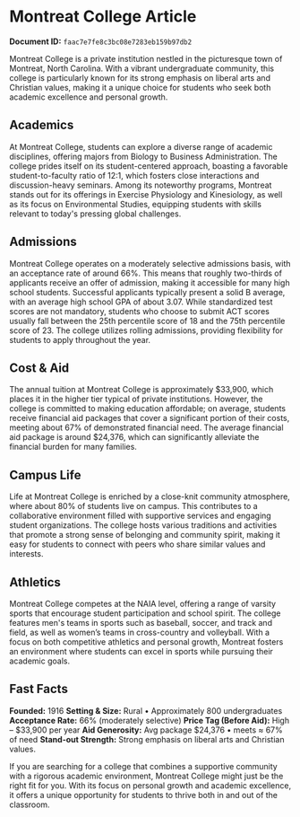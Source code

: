 # Montreat College Article

**Document ID:** `faac7e7fe8c3bc08e7283eb159b97db2`

Montreat College is a private institution nestled in the picturesque town of Montreat, North Carolina. With a vibrant undergraduate community, this college is particularly known for its strong emphasis on liberal arts and Christian values, making it a unique choice for students who seek both academic excellence and personal growth.

## Academics
At Montreat College, students can explore a diverse range of academic disciplines, offering majors from Biology to Business Administration. The college prides itself on its student-centered approach, boasting a favorable student-to-faculty ratio of 12:1, which fosters close interactions and discussion-heavy seminars. Among its noteworthy programs, Montreat stands out for its offerings in Exercise Physiology and Kinesiology, as well as its focus on Environmental Studies, equipping students with skills relevant to today's pressing global challenges.

## Admissions
Montreat College operates on a moderately selective admissions basis, with an acceptance rate of around 66%. This means that roughly two-thirds of applicants receive an offer of admission, making it accessible for many high school students. Successful applicants typically present a solid B average, with an average high school GPA of about 3.07. While standardized test scores are not mandatory, students who choose to submit ACT scores usually fall between the 25th percentile score of 18 and the 75th percentile score of 23. The college utilizes rolling admissions, providing flexibility for students to apply throughout the year.

## Cost & Aid
The annual tuition at Montreat College is approximately $33,900, which places it in the higher tier typical of private institutions. However, the college is committed to making education affordable; on average, students receive financial aid packages that cover a significant portion of their costs, meeting about 67% of demonstrated financial need. The average financial aid package is around $24,376, which can significantly alleviate the financial burden for many families.

## Campus Life
Life at Montreat College is enriched by a close-knit community atmosphere, where about 80% of students live on campus. This contributes to a collaborative environment filled with supportive services and engaging student organizations. The college hosts various traditions and activities that promote a strong sense of belonging and community spirit, making it easy for students to connect with peers who share similar values and interests.

## Athletics
Montreat College competes at the NAIA level, offering a range of varsity sports that encourage student participation and school spirit. The college features men's teams in sports such as baseball, soccer, and track and field, as well as women’s teams in cross-country and volleyball. With a focus on both competitive athletics and personal growth, Montreat fosters an environment where students can excel in sports while pursuing their academic goals.

## Fast Facts
**Founded:** 1916
**Setting & Size:** Rural • Approximately 800 undergraduates
**Acceptance Rate:** 66% (moderately selective)
**Price Tag (Before Aid):** High – $33,900 per year
**Aid Generosity:** Avg package $24,376 • meets ≈ 67% of need
**Stand-out Strength:** Strong emphasis on liberal arts and Christian values.

If you are searching for a college that combines a supportive community with a rigorous academic environment, Montreat College might just be the right fit for you. With its focus on personal growth and academic excellence, it offers a unique opportunity for students to thrive both in and out of the classroom.
